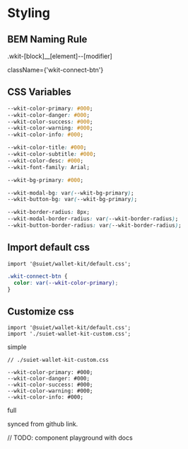 # Styling

## BEM Naming Rule

.wkit-[block]__[element]--[modifier]

className={'wkit-connect-btn'}

## CSS Variables

```css
--wkit-color-primary: #000;
--wkit-color-danger: #000;
--wkit-color-success: #000;
--wkit-color-warning: #000;
--wkit-color-info: #000;

--wkit-color-title: #000;
--wkit-color-subtitle: #000;
--wkit-color-desc: #000;
--wkit-font-family: Arial;

--wkit-bg-primary: #000;

--wkit-modal-bg: var(--wkit-bg-primary);
--wkit-button-bg: var(--wkit-bg-primary);

--wkit-border-radius: 8px;
--wkit-modal-border-radius: var(--wkit-border-radius);
--wkit-button-border-radius: var(--wkit-border-radius);
```

## Import default css

```
import '@suiet/wallet-kit/default.css';
```

```scss
.wkit-connect-btn {
  color: var(--wkit-color-primary);
}
```

## Customize css

```
import '@suiet/wallet-kit/default.css';
import './suiet-wallet-kit-custom.css';
```

simple
```
// ./suiet-wallet-kit-custom.css

--wkit-color-primary: #000;
--wkit-color-danger: #000;
--wkit-color-success: #000;
--wkit-color-warning: #000;
--wkit-color-info: #000;
```

full

synced from github link.

// TODO: component playground with docs
